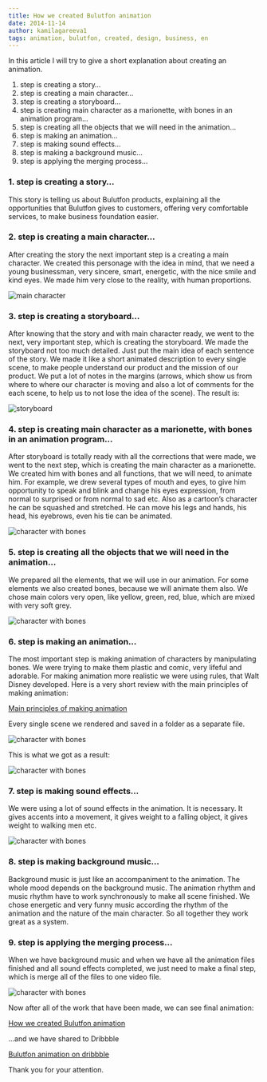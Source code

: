 ```yaml
---
title: How we created Bulutfon animation
date: 2014-11-14
author: kamilagareeva1
tags: animation, bulutfon, created, design, business, en
---
```



In this article I will try to give a short explanation about creating an animation.

1. step is creating a story…
2. step is creating a main character…
3. step is creating a storyboard…
4. step is creating main character as a marionette, with bones in an  animation program…
5. step is creating all the objects that we will need in the animation…
6. step is making an animation…
7. step is making sound effects…
8. step is making a background music…
9. step is applying the merging process...



### 1. step is  creating a story…

This story is telling us about Bulutfon products, explaining all the opportunities that Bulutfon gives to customers, offering very comfortable services, to make business foundation easier.

### 2. step is creating a main character…

After creating the story the next important step is a creating a main character. We created this personage with the idea in mind, that we need a young businessman, very sincere, smart,  energetic, with the nice smile and kind eyes. We made him very close to the reality, with human proportions.

![main character](../assets/images/articles/2014-11-14-how-we-created-bulutfon-animation/2014-11-14-how-we-created-bulutfon-animation-character.jpg)

### 3. step is  creating a storyboard…

After knowing that the story and with main character ready, we went to the next, very important step, which is creating the storyboard. We made the storyboard not too much detailed. Just put the main idea of each sentence of the story. We made it like a short  animated description to every single scene, to make people understand our product and the mission of our product. We put a lot of notes in the margins (arrows, which show us from where to where our character is moving and also a lot of comments for the each scene, to help us to not lose the idea of the scene). The result is:

![storyboard](../assets/images/articles/2014-11-14-how-we-created-bulutfon-animation/2014-11-14-how-we-created-bulutfon-animation-storyboard.jpg)

### 4. step is  creating main character as a marionette, with bones  in an  animation program…

After  storyboard is totally ready with all the corrections  that were made, we went to the next step, which is creating the main character as a marionette. We created him with  bones and all functions, that we will need, to animate him. For example, we drew several types of mouth and eyes, to give him opportunity to speak and blink and change his eyes expression, from normal to surprised or from normal to sad etc. Also as a cartoon’s character he can be squashed and stretched. He can move his legs and hands, his head, his eyebrows, even his tie can be animated.

![character with bones](../assets/images/articles/2014-11-14-how-we-created-bulutfon-animation/2014-11-14-how-we-created-bulutfon-animation-bones.JPG)


### 5. step is creating all the objects that we will need in the animation…

We prepared all the elements, that we will use in our animation. For some elements we also created bones, because we will animate them also. We chose main colors very open, like yellow, green, red, blue, which are mixed with very soft grey.

![character with bones](../assets/images/articles/2014-11-14-how-we-created-bulutfon-animation/2014-11-14-how-we-created-bulutfon-animation-objects.JPG)

### 6. step is making an animation…
The most important step is making animation of characters by manipulating bones. We were trying to make them plastic and comic, very lifeful and adorable. For making animation more realistic we were  using rules, that Walt Disney developed.
Here is a very short review with the main principles of making animation:

 [Main principles of making animation ](http://www.youtube.com/watch?v=l-KtwW6eptM )


Every single scene we rendered and saved in a folder as a separate file.

![character with bones](../assets/images/articles/2014-11-14-how-we-created-bulutfon-animation/2014-11-14-how-we-created-bulutfon-animation-timeline.jpg)

This is what we  got as a result:

![character with bones](../assets/images/articles/2014-11-14-how-we-created-bulutfon-animation/2014-11-14-how-we-created-bulutfon-animation-story.jpg)

### 7. step is making sound effects…

We were using a lot of sound effects in the animation. It is necessary. It gives accents into a movement, it gives weight to a falling object, it gives weight to walking men etc.

![character with bones](/assets/images/articles/2014-11-14-how-we-created-bulutfon-animation/2014-11-14-how-we-created-bulutfon-animation-voice.jpg)

### 8. step is making background music…

Background music is just like an accompaniment to the animation. The whole mood depends on the background music. The animation rhythm and music rhythm have to work synchronously to make all scene finished. We chose energetic and very funny music according the rhythm of the animation and the nature of the main character. So all together they work great as a system.

### 9. step is applying the merging process...

When we have background music and when we have all the animation files finished and all sound effects completed, we just need to make a final step, which is merge all of the files to one video file.

![character with bones](/assets/images/articles/2014-11-14-how-we-created-bulutfon-animation/2014-11-14-how-we-created-bulutfon-animation-merge.jpg)

Now after all of the work  that have been made, we can see final animation:

 [How we created Bulutfon animation](http://vimeo.com/102756655)

...and we have  shared to Dribbble


 [Bulutfon animation on dribbble](https://dribbble.com/shots/1676198-Bulutfon-Animation)


Thank you for your attention.
